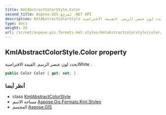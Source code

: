 ```yaml
---
title: KmlAbstractColorStyle.Color
second_title: Aspose.GIS لمرجع .NET API
description: KmlAbstractColorStyle ملكية. يحدد لون عنصر الرسم. القيمة الافتراضيةWhite .
type: docs
weight: 20
url: /ar/net/aspose.gis.formats.kml.styles/kmlabstractcolorstyle/color/
---
```

## KmlAbstractColorStyle.Color property

يحدد لون عنصر الرسم. القيمة الافتراضيةWhite .

```csharp
public Color Color { get; set; }
```

### أنظر أيضا

* class [KmlAbstractColorStyle](../)
* مساحة الاسم [Aspose.Gis.Formats.Kml.Styles](../../kmlabstractcolorstyle/)
* المجسم [Aspose.GIS](../../../)


